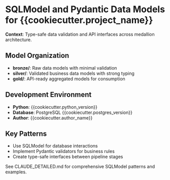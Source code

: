 # SQLModel and Pydantic Data Models for {{cookiecutter.project_name}}

**Context**: Type-safe data validation and API interfaces across medallion architecture.

## Model Organization

- **bronze/**: Raw data models with minimal validation
- **silver/**: Validated business data models with strong typing
- **gold/**: API-ready aggregated models for consumption

## Development Environment

- **Python**: {{cookiecutter.python_version}}
- **Database**: PostgreSQL {{cookiecutter.postgres_version}}
- **Author**: {{cookiecutter.author_name}}

## Key Patterns

- Use SQLModel for database interactions
- Implement Pydantic validators for business rules
- Create type-safe interfaces between pipeline stages

See CLAUDE_DETAILED.md for comprehensive SQLModel patterns and examples.
